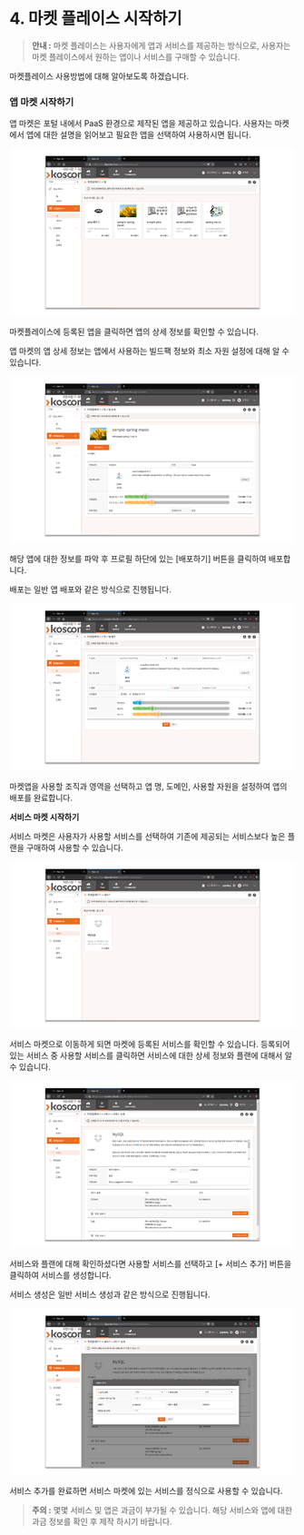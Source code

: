 # 4. 마켓 플레이스 시작하기



> **안내 :** 마켓 플레이스는 사용자에게 앱과 서비스를 제공하는 방식으로, 사용자는 마켓 플레이스에서 원하는 앱이나 서비스를 구매할 수 있습니다.

마켓플레이스 사용방법에 대해 알아보도록 하겠습니다.

### **앱 마켓 시작하기**

앱 마켓은 포털 내에서 PaaS 환경으로 제작된 앱을 제공하고 있습니다. 사용자는 마켓에서 앱에 대한 설명을 읽어보고 필요한 앱을 선택하여 사용하시면 됩니다.

![](../.gitbook/assets/image%20%2816%29.png)

마켓플레이스에 등록된 앱을 클릭하면 앱의 상세 정보를 확인할 수 있습니다.

앱 마켓의 앱 상세 정보는 앱에서 사용하는 빌드팩 정보와 최소 자원 설정에 대해 알 수 있습니다.

![](../.gitbook/assets/image%20%2820%29.png)

해당 앱에 대한 정보를 파악 후 프로필 하단에 있는 \[배포하기\] 버튼을 클릭하여 배포합니다.

배포는 일반 앱 배포와 같은 방식으로 진행됩니다.

![](../.gitbook/assets/image%20%2828%29.png)

마켓앱을 사용할 조직과 영역을 선택하고 앱 명, 도메인, 사용할 자원을 설정하여 앱의 배포를 완료합니다.

**서비스 마켓 시작하기**

서비스 마켓은 사용자가 사용할 서비스를 선택하여 기존에 제공되는 서비스보다 높은 플랜을 구매하여 사용할 수 있습니다.

![](../.gitbook/assets/image%20%2815%29.png)

서비스 마켓으로 이동하게 되면 마켓에 등록된 서비스를 확인할 수 있습니다. 등록되어 있는 서비스 중 사용할 서비스를 클릭하면 서비스에 대한 상세 정보와 플랜에 대해서 알 수 있습니다.

![](../.gitbook/assets/image%20%2868%29.png)

서비스와 플랜에 대해 확인하셨다면 사용할 서비스를 선택하고 \[+ 서비스 추가\] 버튼을 클릭하여 서비스를 생성합니다.

서비스 생성은 일반 서비스 생성과 같은 방식으로 진행됩니다.

![](../.gitbook/assets/image%20%282%29.png)



서비스 추가를 완료하면 서비스 마켓에 있는 서비스를 정식으로 사용할 수 있습니다.

> **주의 :** 몇몇 서비스 및 앱은 과금이 부가될 수 있습니다. 해당 서비스와 앱에 대한 과금 정보를 확인 후 제작 하시기 바랍니다.


